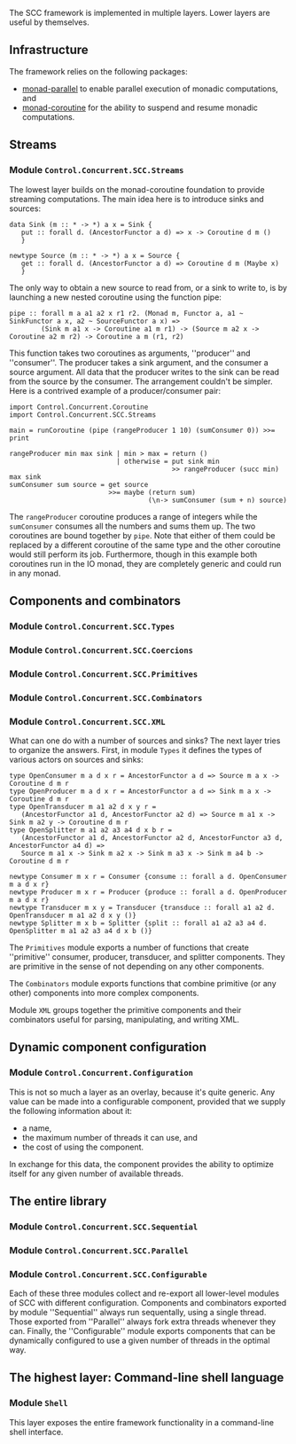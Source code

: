 
The SCC framework is implemented in multiple layers. Lower layers are useful by themselves.

## Infrastructure

The framework relies on the following packages:

* [monad-parallel](http://hackage.haskell.org/package/monad-parallel/) to enable parallel execution of monadic computations, and
* [monad-coroutine](http://hackage.haskell.org/package/monad-coroutine/) for the ability to suspend and resume monadic computations.

## Streams
### Module `Control.Concurrent.SCC.Streams`

The lowest layer builds on the monad-coroutine foundation to provide streaming computations. The main idea here is to introduce sinks and sources:

    
    data Sink (m :: * -> *) a x = Sink {
       put :: forall d. (AncestorFunctor a d) => x -> Coroutine d m ()
       }

    newtype Source (m :: * -> *) a x = Source {
       get :: forall d. (AncestorFunctor a d) => Coroutine d m (Maybe x)
       }
    

The only way to obtain a new source to read from, or a sink to write to, is by launching a new nested coroutine using the function pipe:

    pipe :: forall m a a1 a2 x r1 r2. (Monad m, Functor a, a1 ~ SinkFunctor a x, a2 ~ SourceFunctor a x) =>
            (Sink m a1 x -> Coroutine a1 m r1) -> (Source m a2 x -> Coroutine a2 m r2) -> Coroutine a m (r1, r2)


This function takes two coroutines as arguments, ''producer'' and ''consumer''. The producer takes a sink argument, and the consumer a source argument. All data that the producer writes to the sink can be read from the source by the consumer. The arrangement couldn't be simpler. Here is a contrived example of a producer/consumer pair:

    import Control.Concurrent.Coroutine
    import Control.Concurrent.SCC.Streams

    main = runCoroutine (pipe (rangeProducer 1 10) (sumConsumer 0)) >>= print

    rangeProducer min max sink | min > max = return ()
                               | otherwise = put sink min
                                             >> rangeProducer (succ min) max sink
    sumConsumer sum source = get source
                             >>= maybe (return sum)
                                       (\n-> sumConsumer (sum + n) source)

The `rangeProducer` coroutine produces a range of integers while the `sumConsumer` consumes all the numbers and sums them up. The two coroutines are bound together by `pipe`. Note that either of them could be replaced by a different coroutine of the same type and the other coroutine would still perform its job. Furthermore, though in this example both coroutines run in the IO monad, they are completely generic and could run in any monad.

## Components and combinators
### Module `Control.Concurrent.SCC.Types`
### Module `Control.Concurrent.SCC.Coercions`
### Module `Control.Concurrent.SCC.Primitives`
### Module `Control.Concurrent.SCC.Combinators`
### Module `Control.Concurrent.SCC.XML`

What can one do with a number of sources and sinks? The next layer tries to organize the answers. First, in module `Types` it defines the types of various actors on sources and sinks:

    type OpenConsumer m a d x r = AncestorFunctor a d => Source m a x -> Coroutine d m r
    type OpenProducer m a d x r = AncestorFunctor a d => Sink m a x -> Coroutine d m r
    type OpenTransducer m a1 a2 d x y r = 
       (AncestorFunctor a1 d, AncestorFunctor a2 d) => Source m a1 x -> Sink m a2 y -> Coroutine d m r
    type OpenSplitter m a1 a2 a3 a4 d x b r =
       (AncestorFunctor a1 d, AncestorFunctor a2 d, AncestorFunctor a3 d, AncestorFunctor a4 d) =>
       Source m a1 x -> Sink m a2 x -> Sink m a3 x -> Sink m a4 b -> Coroutine d m r

    newtype Consumer m x r = Consumer {consume :: forall a d. OpenConsumer m a d x r}
    newtype Producer m x r = Producer {produce :: forall a d. OpenProducer m a d x r}
    newtype Transducer m x y = Transducer {transduce :: forall a1 a2 d. OpenTransducer m a1 a2 d x y ()}
    newtype Splitter m x b = Splitter {split :: forall a1 a2 a3 a4 d. OpenSplitter m a1 a2 a3 a4 d x b ()}

The `Primitives` module exports a number of functions that create ''primitive'' consumer, producer, transducer, and splitter components. They are primitive in the sense of not depending on any other components.

The `Combinators` module exports functions that combine primitive (or any other) components into more complex components.

Module `XML` groups together the primitive components and their combinators useful for parsing, manipulating, and writing XML.

## Dynamic component configuration
### Module `Control.Concurrent.Configuration`

This is not so much a layer as an overlay, because it's quite generic. Any value can be made into a configurable component, provided that we supply the following information about it:

 * a name,
 * the maximum number of threads it can use, and
 * the cost of using the component.

In exchange for this data, the component provides the ability to optimize itself for any given number of available threads.

## The entire library
### Module `Control.Concurrent.SCC.Sequential`
### Module `Control.Concurrent.SCC.Parallel`
### Module `Control.Concurrent.SCC.Configurable`

Each of these three modules collect and re-export all lower-level modules of SCC with different configuration. Components and combinators exported by module ''Sequential'' always run sequentally, using a single thread. Those exported from ''Parallel'' always fork extra threads whenever they can. Finally, the ''Configurable'' module exports components that can be dynamically configured to use a given number of threads in the optimal way.

## The highest layer: Command-line shell language
### Module `Shell`

This layer exposes the entire framework functionality in a command-line shell interface.
